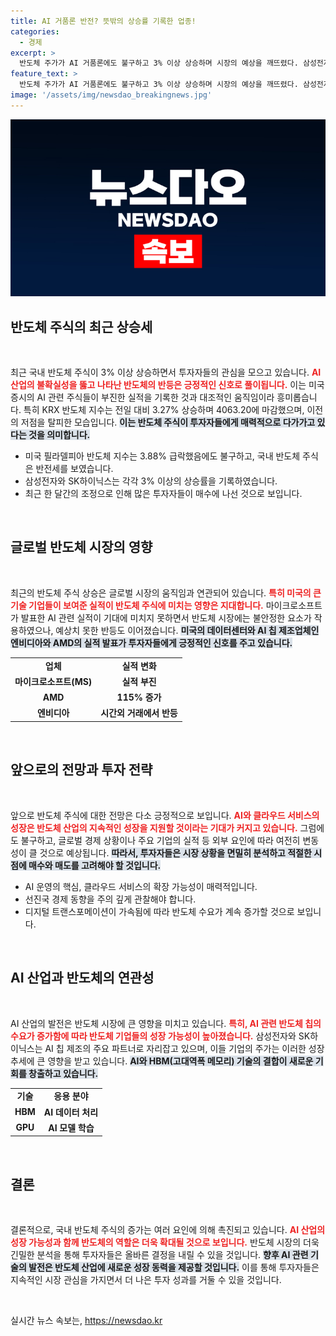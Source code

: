 ```yaml
---
title: AI 거품론 반전? 뜻밖의 상승률 기록한 업종!
categories:
  - 경제
excerpt: >
  반도체 주가가 AI 거품론에도 불구하고 3% 이상 상승하며 시장의 예상을 깨뜨렸다. 삼성전자와 SK하이닉스의 호실적이 그 배경에 있으며, AI 관련 부품 수요 증가 기대감이 투자자들을 매료시켰다.
feature_text: >
  반도체 주가가 AI 거품론에도 불구하고 3% 이상 상승하며 시장의 예상을 깨뜨렸다. 삼성전자와 SK하이닉스의 호실적이 그 배경에 있으며, AI 관련 부품 수요 증가 기대감이 투자자들을 매료시켰다.
image: '/assets/img/newsdao_breakingnews.jpg'
---
```


<p><img src="/assets/img/newsdao_breakingnews.jpg" alt="ontimetimes 속보" /></p>

<h2 data-ke-size="size26">반도체 주식의 최근 상승세</h2>

<p data-ke-size="size16">&nbsp;</p>

<p>최근 국내 반도체 주식이 3% 이상 상승하면서 투자자들의 관심을 모으고 있습니다. <b><span style="color: #ee2323;">AI 산업의 불확실성을 뚫고 나타난 반도체의 반등은 긍정적인 신호로 풀이됩니다.</span></b> 이는 미국 증시의 AI 관련 주식들이 부진한 실적을 기록한 것과 대조적인 움직임이라 흥미롭습니다. 특히 KRX 반도체 지수는 전일 대비 3.27% 상승하며 4063.20에 마감했으며, 이전의 저점을 탈피한 모습입니다. <b><span style="background-color: #21538527;">이는 반도체 주식이 투자자들에게 매력적으로 다가가고 있다는 것을 의미합니다.</span></b></p>

<ul>
  <li>미국 필라델피아 반도체 지수는 3.88% 급락했음에도 불구하고, 국내 반도체 주식은 반전세를 보였습니다.</li>
  <li>삼성전자와 SK하이닉스는 각각 3% 이상의 상승률을 기록하였습니다.</li>
  <li>최근 한 달간의 조정으로 인해 많은 투자자들이 매수에 나선 것으로 보입니다.</li>
</ul>

<p data-ke-size="size16">&nbsp;</p>

<h2 data-ke-size="size26">글로벌 반도체 시장의 영향</h2>

<p data-ke-size="size16">&nbsp;</p>

<p>최근의 반도체 주식 상승은 글로벌 시장의 움직임과 연관되어 있습니다. <b><span style="color: #ee2323;">특히 미국의 큰 기술 기업들이 보여준 실적이 반도체 주식에 미치는 영향은 지대합니다.</span></b> 마이크로소프트가 발표한 AI 관련 실적이 기대에 미치지 못하면서 반도체 시장에는 불안정한 요소가 작용하였으나, 예상치 못한 반등도 이어졌습니다. <b><span style="background-color: #21538527;">미국의 데이터센터와 AI 칩 제조업체인 엔비디아와 AMD의 실적 발표가 투자자들에게 긍정적인 신호를 주고 있습니다.</span></b></p>

<table>
   <tr>
      <td style="text-align: center; height: 17px;"><b>업체</b></td>
      <td style="text-align: center; height: 17px;"><b>실적 변화</b></td>
   </tr>
   <tr>
      <td style="text-align: center; height: 17px;"><b>마이크로소프트(MS)</b></td>
      <td style="text-align: center; height: 17px;"><b>실적 부진</b></td>
   </tr>
   <tr>
      <td style="text-align: center; height: 17px;"><b>AMD</b></td>
      <td style="text-align: center; height: 17px;"><b>115% 증가</b></td>
   </tr>
   <tr>
      <td style="text-align: center; height: 17px;"><b>엔비디아</b></td>
      <td style="text-align: center; height: 17px;"><b>시간외 거래에서 반등</b></td>
   </tr>
</table>

<p data-ke-size="size16">&nbsp;</p>

<h2 data-ke-size="size26">앞으로의 전망과 투자 전략</h2>

<p data-ke-size="size16">&nbsp;</p>

<p>앞으로 반도체 주식에 대한 전망은 다소 긍정적으로 보입니다. <b><span style="color: #ee2323;">AI와 클라우드 서비스의 성장은 반도체 산업의 지속적인 성장을 지원할 것이라는 기대가 커지고 있습니다.</span></b> 그럼에도 불구하고, 글로벌 경제 상황이나 주요 기업의 실적 등 외부 요인에 따라 여전히 변동성이 클 것으로 예상됩니다. <b><span style="background-color: #21538527;">따라서, 투자자들은 시장 상황을 면밀히 분석하고 적절한 시점에 매수와 매도를 고려해야 할 것입니다.</span></b></p>

<ul>
  <li>AI 운영의 핵심, 클라우드 서비스의 확장 가능성이 매력적입니다.</li>
  <li>선진국 경제 동향을 주의 깊게 관찰해야 합니다.</li>
  <li>디지털 트랜스포메이션이 가속됨에 따라 반도체 수요가 계속 증가할 것으로 보입니다.</li>
</ul>

<p data-ke-size="size16">&nbsp;</p>

<h2 data-ke-size="size26">AI 산업과 반도체의 연관성</h2>

<p data-ke-size="size16">&nbsp;</p>

<p>AI 산업의 발전은 반도체 시장에 큰 영향을 미치고 있습니다. <b><span style="color: #ee2323;">특히, AI 관련 반도체 칩의 수요가 증가함에 따라 반도체 기업들의 성장 가능성이 높아졌습니다.</span></b> 삼성전자와 SK하이닉스는 AI 칩 제조의 주요 파트너로 자리잡고 있으며, 이들 기업의 주가는 이러한 성장 추세에 큰 영향을 받고 있습니다. <b><span style="background-color: #21538527;">AI와 HBM(고대역폭 메모리) 기술의 결합이 새로운 기회를 창출하고 있습니다.</span></b></p>

<table>
   <tr>
      <td style="text-align: center; height: 17px;"><b>기술</b></td>
      <td style="text-align: center; height: 17px;"><b>응용 분야</b></td>
   </tr>
   <tr>
      <td style="text-align: center; height: 17px;"><b>HBM</b></td>
      <td style="text-align: center; height: 17px;"><b>AI 데이터 처리</b></td>
   </tr>
   <tr>
      <td style="text-align: center; height: 17px;"><b>GPU</b></td>
      <td style="text-align: center; height: 17px;"><b>AI 모델 학습</b></td>
   </tr>
</table>

<p data-ke-size="size16">&nbsp;</p>

<h2 data-ke-size="size26">결론</h2>

<p data-ke-size="size16">&nbsp;</p>

<p>결론적으로, 국내 반도체 주식의 증가는 여러 요인에 의해 촉진되고 있습니다. <b><span style="color: #ee2323;">AI 산업의 성장 가능성과 함께 반도체의 역할은 더욱 확대될 것으로 보입니다.</span></b> 반도체 시장의 더욱 긴밀한 분석을 통해 투자자들은 올바른 결정을 내릴 수 있을 것입니다. <b><span style="background-color: #21538527;">향후 AI 관련 기술의 발전은 반도체 산업에 새로운 성장 동력을 제공할 것입니다.</span></b> 이를 통해 투자자들은 지속적인 시장 관심을 가지면서 더 나은 투자 성과를 거둘 수 있을 것입니다. </p>

<p data-ke-size="size16">&nbsp;</p>
실시간 뉴스 속보는, <a href="https://newsdao.kr" rel="dofollow">https://newsdao.kr</a>


